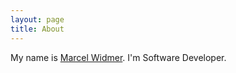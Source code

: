 ```yaml
---
layout: page
title: About
---
```


My name is [Marcel Widmer](https://cv.marcelwidmer.org/). I'm Software Developer. 
